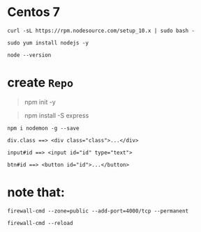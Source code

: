 # Centos 7
    curl -sL https://rpm.nodesource.com/setup_10.x | sudo bash -
>
    sudo yum install nodejs -y
>
    node --version

# create `Repo`
> npm init -y

> npm install -S express

>
    npm i nodemon -g --save 
>
    div.class ==> <div class="class">...</div>
>
    input#id ==> <input id="id" type="text">
> 
    btn#id ==> <button id="id">...</button>


# note that: 
    firewall-cmd --zone=public --add-port=4000/tcp --permanent
>
    firewall-cmd --reload
